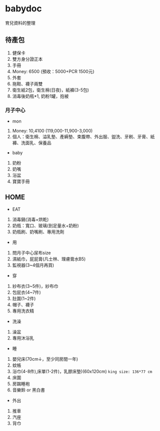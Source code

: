 # babydoc
育兒資料的整理

## 待產包
1. 健保卡
2. 雙方身分證正本
3. 手冊
4. Money: 6500 (預收：5000+PCR 1500元)
5. 外套
6. 拖鞋、襪子兩雙
7. 衛生紙2包，衛生棉(日夜)，紙褲(3-5包)
8. 消毒後奶瓶*1, 奶粉1罐，抱被

### 月子中心
* mon
1. Money: 10,4100 (119,000-11,900-3,000)
2. 個人：衛生棉、溢乳墊、產縟墊、束腹帶、外出服、盥洗、牙刷、牙膏、紙褲、洗面乳、保養品

* baby
1. 奶粉
2. 奶嘴
3. 浴盆
4. 寶寶手冊

## HOME
* EAT
1. 消毒鍋(消毒+烘乾)
2. 奶瓶：寬口、玻璃(到足量水+奶粉)
3. 奶瓶刷、奶嘴刷、專用洗劑

* 用
1. 問月子中心尿布size
2. 濕紙巾，屁屁膏(凡士林、理膚膏水B5)
3. 監視器(3~4個月再買)

* 穿
1. 紗布衣(3~5件)，紗布巾
2. 包屁衣(4~7件)
3. 肚圍(1~2件)
4. 帽子、襪子
5. 專用洗衣精

* 洗澡
1. 澡盆
2. 專用沐浴乳

* 睡
1. 嬰兒床(70cm↓，至少同房間一年)
2. 蚊帳
3. 浴巾(4-8件),床單(1-2件)，乳膠床墊)(60x120cm)
`king size: 136*77 cm`
4. 床圍
5. 房踹睡袍
6. 音樂鈴 or 黑白書

* 外出
1. 推車
2. 汽座
3. 背巾